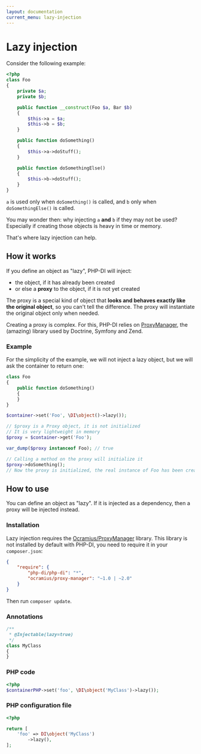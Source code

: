 ```yaml
---
layout: documentation
current_menu: lazy-injection
---
```


# Lazy injection

Consider the following example:

```php
<?php
class Foo
{
    private $a;
    private $b;

    public function __construct(Foo $a, Bar $b)
    {
        $this->a = $a;
        $this->b = $b;
    }

    public function doSomething()
    {
        $this->a->doStuff();
    }

    public function doSomethingElse()
    {
        $this->b->doStuff();
    }
}
```

`a` is used only when `doSomething()` is called, and `b` only when `doSomethingElse()` is called.

You may wonder then: why injecting `a` **and** `b` if they may not be used? Especially if creating those objects is heavy in time or memory.

That's where lazy injection can help.

## How it works

If you define an object as "lazy", PHP-DI will inject:

- the object, if it has already been created
- or else a **proxy** to the object, if it is not yet created

The proxy is a special kind of object that **looks and behaves exactly like the original object**, so you can't tell the difference. The proxy will instantiate the original object only when needed.

Creating a proxy is complex. For this, PHP-DI relies on [ProxyManager](https://github.com/Ocramius/ProxyManager), the (amazing) library used by Doctrine, Symfony and Zend.

### Example

For the simplicity of the example, we will not inject a lazy object, but we will ask the container to return one:

```php
class Foo
{
    public function doSomething()
    {
    }
}

$container->set('Foo', \DI\object()->lazy());

// $proxy is a Proxy object, it is not initialized
// It is very lightweight in memory
$proxy = $container->get('Foo');

var_dump($proxy instanceof Foo); // true

// Calling a method on the proxy will initialize it
$proxy->doSomething();
// Now the proxy is initialized, the real instance of Foo has been created and called
```

## How to use

You can define an object as "lazy". If it is injected as a dependency, then a proxy will be injected instead.

### Installation

Lazy injection requires the [Ocramius/ProxyManager](https://github.com/Ocramius/ProxyManager) library. This library is not installed by default with PHP-DI, you need to require it in your `composer.json`:

```json
{
    "require": {
        "php-di/php-di": "*",
        "ocramius/proxy-manager": "~1.0 | ~2.0"
    }
}
```

Then run `composer update`.

### Annotations

```php
/**
 * @Injectable(lazy=true)
 */
class MyClass
{
}
```

### PHP code

```php
<?php
$containerPHP->set('foo', \DI\object('MyClass')->lazy());
```

### PHP configuration file

```php
<?php

return [
    'foo' => DI\object('MyClass')
        ->lazy(),
];
```
